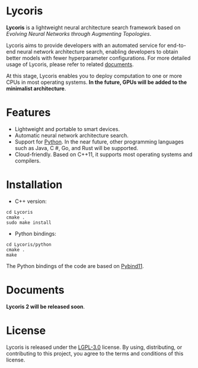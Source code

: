 # Lycoris
**Lycoris** is a lightweight neural architecture search framework based on *Evolving Neural Networks through Augmenting Topologies*.

Lycoris aims to provide developers with an automated service for end-to-end neural network architecture search, enabling developers to obtain better models with fewer hyperparameter configurations. For more detailed usage of Lycoris, please refer to related [documents](https://github.com/RootHarold/Lycoris#Documents).

At this stage, Lycoris enables you to deploy computation to one or more CPUs in most operating systems. **In the future, GPUs will be added to the minimalist architecture**.

# Features
* Lightweight and portable to smart devices.
* Automatic neural network architecture search.
* Support for [Python](https://github.com/RootHarold/Lycoris/tree/master/python). In the near future, other programming languages such as Java, C #, Go, and Rust will be supported.
* Cloud-friendly. Based on C++11, it supports most operating systems and compilers.

# Installation
* C++ version:

```
cd Lycoris
cmake .
sudo make install
```

* Python bindings:

```
cd Lycoris/python
cmake .
make
```

The Python bindings of the code are based on [Pybind11](https://github.com/pybind/pybind11).

# Documents
**Lycoris 2 will be released soon**.

# License
Lycoris is released under the [LGPL-3.0](https://github.com/RootHarold/Lycoris/blob/master/LICENSE) license. By using, distributing, or contributing to this project, you agree to the terms and conditions of this license.
